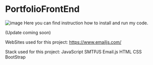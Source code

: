 # PortfolioFrontEnd
![image](https://github.com/pstaron/PortfolioFrontEnd/assets/25846311/f3571698-f7a1-4f77-ae83-a61fb6f6462b)
Here you can find instruction how to install and run my code.

(Update coming soon)


WebSites used for this project: 
https://www.emailjs.com/


Stack used for this project:
JavaScript
SMTPJS
Email.js
HTML
CSS
BootStrap

